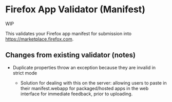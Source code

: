 # Firefox App Validator (Manifest)

WIP

This validates your Firefox app manifest for submission into https://marketplace.firefox.com.

## Changes from existing validator (notes)

* Duplicate properties throw an exception because they are invalid in strict mode

    * Solution for dealing with this on the server: allowing users to paste in their manifest.webapp for packaged/hosted apps in the web interface for immediate feedback, prior to uploading.
